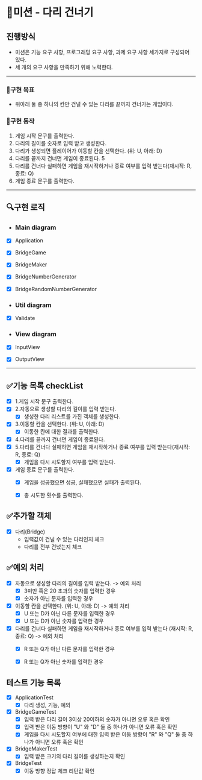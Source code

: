 # 🚀미션 - 다리 건너기

## 진행방식

- 미션은 기능 요구 사항, 프로그래밍 요구 사항, 과제 요구 사항 세가지로 구성되어 있다.
- 세 개의 요구 사항을 만족하기 위해 노력한다.

---

### 💙구현 목표

- 위아래 둘 중 하나의 칸만 건널 수 있는 다리를 끝까지 건너가는 게임이다.

### 📜구현 동작

1. 게임 시작 문구를 출력한다.
2. 다리의 길이를 숫자로 입력 받고 생성한다.
3. 다리가 생성되면 플레이어가 이동할 칸을 선택한다. (위: U, 아래: D)
4. 다리를 끝까지 건너면 게임이 종료된다. 5
5. 다리를 건너다 실패하면 게임을 재시작하거나 종료 여부를 입력 받는다(재시작: R, 종료: Q)
6. 게임 종료 문구를 출력한다.

---

## 🔍구현 로직

- ### Main diagram

- [x] Application
- [x] BridgeGame
- [x] BridgeMaker
- [x] BridgeNumberGenerator
- [x] BridgeRandomNumberGenerator


- ### Util diagram
- [x] Validate


- ### View diagram
- [x] InputView
- [x] OutputView


---

## ✅기능 목록 checkList

- [x] 1.게임 시작 문구 출력한다.
- [x] 2.자동으로 생성할 다리의 길이를 입력 받는다.
    - [x] 생성한 다리 리스트를 가진 객체를 생성한다.
- [x] 3.이동할 칸을 선택한다. (위: U, 아래: D)
    - [x] 이동한 칸에 대한 결과를 출력한다.
- [x] 4.다리를 끝까지 건너면 게임이 종료된다.
- [x] 5.다리를 건너다 실패하면 게임을 재시작하거나 종료 여부를 입력 받는다(재시작: R, 종료: Q)
    - [x] 게임을 다시 시도할지 여부를 입력 받는다.
- [x] 게임 종료 문구를 출력한다.
    - [x] 게임을 성공했으면 성공, 실패했으면 실패가 출력된다.
    - [x] 총 시도한 횟수를 출력한다.


## ✅추가할 객체

- [x] 다리(Bridge)
    - 입력값이 건널 수 있는 다리인지 체크
    - 다리를 전부 건넜는지 체크


## ✅예외 처리

- [x] 자동으로 생성할 다리의 길이를 입력 받는다. -> 예외 처리
    - [x] 3미만 혹은 20 초과의 숫자를 입력한 경우
    - [x] 숫자가 아닌 문자를 입력한 경우
- [x] 이동할 칸을 선택한다. (위: U, 아래: D) -> 예외 처리
    - [x] U 또는 D가 아닌 다른 문자를 입력한 경우
    - [x] U 또는 D가 아닌 숫자를 입력한 경우
- [x] 다리를 건너다 실패하면 게임을 재시작하거나 종료 여부를 입력 받는다 (재시작: R, 종료: Q) -> 예외 처리
    - [x] R 또는 Q가 아닌 다른 문자를 입력한 경우
    - [x] R 또는 Q가 아닌 숫자를 입력한 경우


## 테스트 기능 목록

- [x] ApplicationTest
    - [x] 다리 생성, 기능, 예외
- [x] BridgeGameTest
    - [x] 입력 받은 다리 길이 3이상 20이하의 숫자가 아니면 오류 혹은 확인
    - [x] 입력 받은 이동 방향이 "U" 와 "D" 둘 중 하나가 아니면 오류 혹은 확인
    - [x] 게임을 다시 시도할지 여부에 대한 입력 받은 이동 방향이 "R" 와 "Q" 둘 중 하나가 아니면 오류 혹은 확인
- [x] BridgeMakerTest
    - [x] 입력 받은 크기의 다리 길이를 생성하는지 확인
- [x] BridgeTest
    - [x] 이동 방향 정답 체크 리턴값 확인